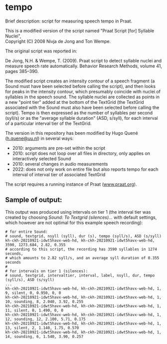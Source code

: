 # tempo

Brief description: script for measuring speech tempo in Praat. 

This is a modified version of the script named "Praat Script [for] Syllable Nuclei",  
Copyright (C) 2008  Nivja de Jong and Ton Wempe.

The original script was reported in:

De Jong, N.H. & Wempe, T. (2009). 
Praat script to detect syllable nuclei and measure speech rate automatically. 
Behavior Research Methods, volume 41, pages 385–390.

The modified script creates an intensity contour of a speech fragment (a Sound must have been selected before calling the script), and then looks for peaks in the intensity contour, which presumably coincide with nuclei of syllables in the speech sound. The syllable nuclei are collected as points in a new "point tier" added at the bottom of the TextGrid (the TextGrid associated with the Sound must also have been selected before calling the script). 
Tempo is then expressed as the number of syllables per second (syll/s) or as the "average syllable duration" (ASD, s/syll), for each interval of a particular interval tier of the TextGrid. 

The version in this repository has been modified by Hugo Quené (h.quene@uu.nl) in several ways:
- 2010: arguments are pre-set within the script
- 2010: script does not loop over all files in directory, only applies on interactively selected Sound
- 2010: several changes in audio measurements
- 2022: does not only work on entire file but also reports tempo for each interval of interval tier of associated TextGrid

The script requires a running instance of Praat (www.praat.org). 

## Sample of output:

This output was produced using intervals on tier 1 (the interval tier was created by choosing _Sound: To Textgrid (silences)..._ with default settings, which however are not optimal for this example speech recording): 
```
# for entire Sound:
# sound, textgrid, nsyll (syll), dur (s), tempo (syll/s), ASD (s/syll)
kh-ckh-20210921-idwt5havx-web-hd, kh-ckh-20210921-idwt5havx-web-hd, 3590, 1273.684, 2.82, 0.355
# according to this script, the recording has 3590 syllables in 1274 seconds,
# which amounts to 2.82 syll/s, and an average syll duration of 0.355 seconds
# 
# for intervals on tier 1 (silences):
# sound, textgrid, intervaltier, interval, label, nsyll, dur, tempo (syll/s), ASD (s/syll)
...
kh-ckh-20210921-idwt5havx-web-hd, kh-ckh-20210921-idwt5havx-web-hd, 1, 9, silent, 0, 0.950, 0, 0
kh-ckh-20210921-idwt5havx-web-hd, kh-ckh-20210921-idwt5havx-web-hd, 1, 10, sounding, 8, 2.040, 3.92, 0.255
kh-ckh-20210921-idwt5havx-web-hd, kh-ckh-20210921-idwt5havx-web-hd, 1, 11, silent, 0, 1.490, 0, 0
kh-ckh-20210921-idwt5havx-web-hd, kh-ckh-20210921-idwt5havx-web-hd, 1, 12, sounding, 12, 2.100, 5.71, 0.175
kh-ckh-20210921-idwt5havx-web-hd, kh-ckh-20210921-idwt5havx-web-hd, 1, 13, silent, 2, 1.140, 1.75, 0.570
kh-ckh-20210921-idwt5havx-web-hd, kh-ckh-20210921-idwt5havx-web-hd, 1, 14, sounding, 6, 1.540, 3.90, 0.257
```
